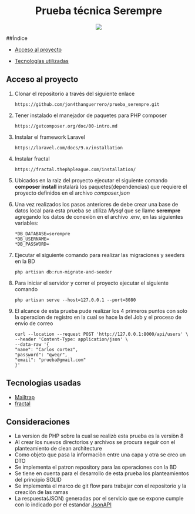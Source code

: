 <h1 align="center"> Prueba técnica Serempre</h1>

 <p align="center">
   <img src="https://img.shields.io/badge/STATUS-EN%20DESAROLLO-green">
</p>

##Índice

- [Acceso al proyecto](#acceso-proyecto)

- [Tecnologías utilizadas](#tecnologías-utilizadas)

## Acceso al proyecto

1. Clonar el repositorio a travès del siguiente enlace
    ```
    https://github.com/jon4thanguerrero/prueba_serempre.git
    ```

2. Tener instalado el manejador de paquetes para PHP composer
    ```
    https://getcomposer.org/doc/00-intro.md
    ```

3. Instalar el framework Laravel 
    ```
    https://laravel.com/docs/9.x/installation
    ```
   
4. Instalar fractal
    ```
   https://fractal.thephpleague.com/installation/
   ```

4. Ubicados en la raiz del proyecto ejecutar el siguiente comando **composer install** instalarà los paquetes(dependencias) que requiere el proyecto definidos en el archivo *composer.json*

5. Una vez realizados los pasos anteriores de debe crear una base de datos local para esta prueba se utiliza *Mysql* que se llame **serempre** agregando los datos de conexiòn en el archivo .env, en las siguientes variables:
    ```
    *DB_DATABASE=serempre
    *DB_USERNAME=
    *DB_PASSWORD=
    ```

6. Ejecutar el siguiente comando para realizar las migraciones y seeders en la BD 
    ```
    php artisan db:run-migrate-and-seeder
    ```

7. Para iniciar el servidor y correr el proyecto ejecutar el siguiente comando
    ```
    php artisan serve --host=127.0.0.1 --port=8080
    ```
   
8. El alcance de esta prueba pude realizar los 4 primeros puntos con solo la operacion de registro en la cual se hace la
   del Job y el proceso de envio de correo
   ```
   curl --location --request POST 'http://127.0.0.1:8000/api/users' \
   --header 'Content-Type: application/json' \
   --data-raw '{
   "name": "Carlos cortez",
   "password": "qweqr",
   "email": "prueba@gmail.com"
   }'
   ```

## Tecnologias usadas

- [Mailtrap](https://mailtrap.io/)
- [fractal](https://fractal.thephpleague.com/)

## Consideraciones

- La version de PHP sobre la cual se realizò esta prueba es la versiòn 8
- Al crear los nuevos directorios y archivos se procura seguir con el planteamiento de clean architecture
- Como objeto que pasa la informaciòn entre una capa y otra se creo un DTO
- Se implementa el patron repository para las operaciones con la BD
- Se tiene en cuenta para el desarrollo de esta prueba los planteamientos del principio SOLID
- Se implementa el marco de git flow para trabajar con el repositorio y la creaciòn de las ramas
- La respuesta(JSON) generadas por el servicio que se expone cumple con lo indicado por el estandar [JsonAPI](https://jsonapi.org/)  


